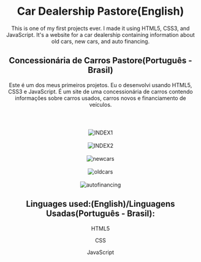 <header>
<h1>Car Dealership Pastore(English)</h1>

<p>This is one of my first projects ever. I made it using HTML5, CSS3, and JavaScript. It's a website for a car dealership containing information about old cars, new cars, and auto financing.</p>

<h2>Concessionária de Carros Pastore(Português - Brasil)</h2>

<p>Este é um dos meus primeiros projetos. Eu o desenvolvi usando HTML5, CSS3 e JavaScript. É um site de uma concessionária de carros contendo informações sobre carros usados, carros novos e financiamento de veículos.</p>
<header></header>

<main>
<div style="display: inline_block">
  <img align="center" alt="INDEX1"" src="https://github.com/NiccolasCente/ConcessionariaPastore/assets/100246795/c43c8b9e-7228-4389-990c-bcbdd84159e4">
</div> 
  
<div style="display: inline_block"><br>
  <img align="center" alt="INDEX2"" src="https://github.com/NiccolasCente/ConcessionariaPastore/assets/100246795/4db284ca-2c54-4148-b853-88aebc4b4db6">
</div> 

<div style="display: inline_block"><br>
  <img align="center" alt="newcars"" src="https://github.com/NiccolasCente/ConcessionariaPastore/assets/100246795/ab9d1614-4f16-462f-8b11-119538aa54dc">
</div> 

<div style="display: inline_block"><br>
  <img align="center" alt="oldcars"" src="https://github.com/NiccolasCente/ConcessionariaPastore/assets/100246795/c5cf49b6-79c6-4c9d-b622-54764c6f5544">
</div> 

<div style="display: inline_block"><br>
  <img align="center" alt="autofinancing"" src="https://github.com/NiccolasCente/ConcessionariaPastore/assets/100246795/502b0002-06a7-4202-b14b-736ae785e7ce">
</div> 

</main>

<footer>
  <h2>Linguages used:(English)/Linguagens Usadas(Português - Brasil):</h2>
  <p>HTML5</p>
  <p>CSS</p>
  <p>JavaScript</p>
</footer>

